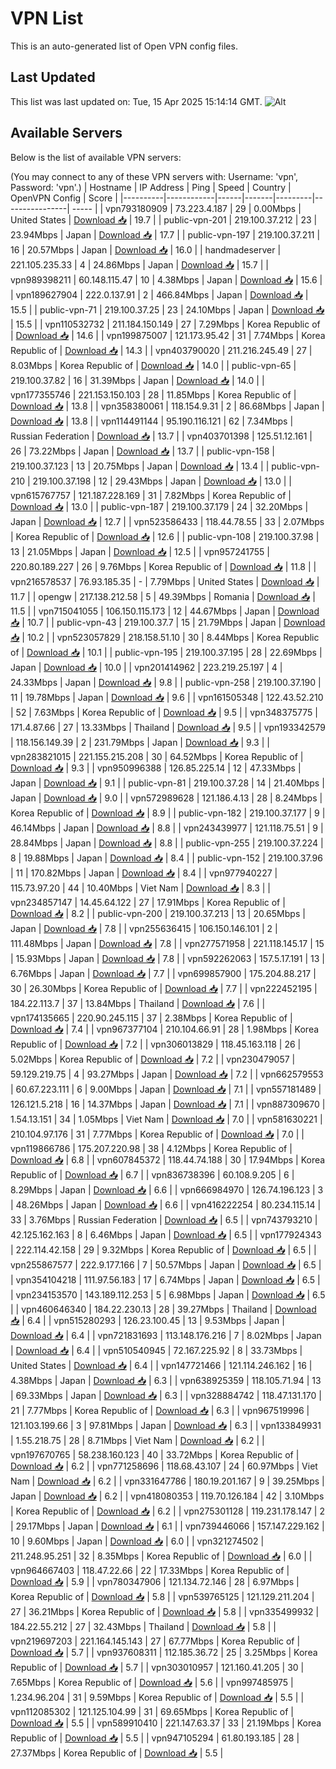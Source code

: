 # VPN List

This is an auto-generated list of Open VPN config files.

## Last Updated

This list was last updated on: Tue, 15 Apr 2025 15:14:14 GMT.
![Alt](https://repobeats.axiom.co/api/embed/186b98318ef1479477931607c1ad7d823f12451f.svg "Repobeats analytics image")

## Available Servers

Below is the list of available VPN servers:

(You may connect to any of these VPN servers with: Username: 'vpn', Password: 'vpn'.)
| Hostname | IP Address | Ping | Speed | Country | OpenVPN Config | Score |
|----------|------------|------|-------|---------|----------------| ----- |
| vpn793180909 | 73.223.4.187 | 29 | 0.00Mbps | United States | [Download 📥](./configs/server_0_US.ovpn) | 19.7 |
| public-vpn-201 | 219.100.37.212 | 23 | 23.94Mbps | Japan | [Download 📥](./configs/server_1_JP.ovpn) | 17.7 |
| public-vpn-197 | 219.100.37.211 | 16 | 20.57Mbps | Japan | [Download 📥](./configs/server_2_JP.ovpn) | 16.0 |
| handmadeserver | 221.105.235.33 | 4 | 24.86Mbps | Japan | [Download 📥](./configs/server_3_JP.ovpn) | 15.7 |
| vpn989398211 | 60.148.115.47 | 10 | 4.38Mbps | Japan | [Download 📥](./configs/server_4_JP.ovpn) | 15.6 |
| vpn189627904 | 222.0.137.91 | 2 | 466.84Mbps | Japan | [Download 📥](./configs/server_5_JP.ovpn) | 15.5 |
| public-vpn-71 | 219.100.37.25 | 23 | 24.10Mbps | Japan | [Download 📥](./configs/server_6_JP.ovpn) | 15.5 |
| vpn110532732 | 211.184.150.149 | 27 | 7.29Mbps | Korea Republic of | [Download 📥](./configs/server_7_KR.ovpn) | 14.6 |
| vpn199875007 | 121.173.95.42 | 31 | 7.74Mbps | Korea Republic of | [Download 📥](./configs/server_8_KR.ovpn) | 14.3 |
| vpn403790020 | 211.216.245.49 | 27 | 8.03Mbps | Korea Republic of | [Download 📥](./configs/server_9_KR.ovpn) | 14.0 |
| public-vpn-65 | 219.100.37.82 | 16 | 31.39Mbps | Japan | [Download 📥](./configs/server_10_JP.ovpn) | 14.0 |
| vpn177355746 | 221.153.150.103 | 28 | 11.85Mbps | Korea Republic of | [Download 📥](./configs/server_11_KR.ovpn) | 13.8 |
| vpn358380061 | 118.154.9.31 | 2 | 86.68Mbps | Japan | [Download 📥](./configs/server_12_JP.ovpn) | 13.8 |
| vpn114491144 | 95.190.116.121 | 62 | 7.34Mbps | Russian Federation | [Download 📥](./configs/server_13_RU.ovpn) | 13.7 |
| vpn403701398 | 125.51.12.161 | 26 | 73.22Mbps | Japan | [Download 📥](./configs/server_14_JP.ovpn) | 13.7 |
| public-vpn-158 | 219.100.37.123 | 13 | 20.75Mbps | Japan | [Download 📥](./configs/server_15_JP.ovpn) | 13.4 |
| public-vpn-210 | 219.100.37.198 | 12 | 29.43Mbps | Japan | [Download 📥](./configs/server_16_JP.ovpn) | 13.0 |
| vpn615767757 | 121.187.228.169 | 31 | 7.82Mbps | Korea Republic of | [Download 📥](./configs/server_17_KR.ovpn) | 13.0 |
| public-vpn-187 | 219.100.37.179 | 24 | 32.20Mbps | Japan | [Download 📥](./configs/server_18_JP.ovpn) | 12.7 |
| vpn523586433 | 118.44.78.55 | 33 | 2.07Mbps | Korea Republic of | [Download 📥](./configs/server_19_KR.ovpn) | 12.6 |
| public-vpn-108 | 219.100.37.98 | 13 | 21.05Mbps | Japan | [Download 📥](./configs/server_20_JP.ovpn) | 12.5 |
| vpn957241755 | 220.80.189.227 | 26 | 9.76Mbps | Korea Republic of | [Download 📥](./configs/server_21_KR.ovpn) | 11.8 |
| vpn216578537 | 76.93.185.35 | - | 7.79Mbps | United States | [Download 📥](./configs/server_22_US.ovpn) | 11.7 |
| opengw | 217.138.212.58 | 5 | 49.39Mbps | Romania | [Download 📥](./configs/server_23_RO.ovpn) | 11.5 |
| vpn715041055 | 106.150.115.173 | 12 | 44.67Mbps | Japan | [Download 📥](./configs/server_24_JP.ovpn) | 10.7 |
| public-vpn-43 | 219.100.37.7 | 15 | 21.79Mbps | Japan | [Download 📥](./configs/server_25_JP.ovpn) | 10.2 |
| vpn523057829 | 218.158.51.10 | 30 | 8.44Mbps | Korea Republic of | [Download 📥](./configs/server_26_KR.ovpn) | 10.1 |
| public-vpn-195 | 219.100.37.195 | 28 | 22.69Mbps | Japan | [Download 📥](./configs/server_27_JP.ovpn) | 10.0 |
| vpn201414962 | 223.219.25.197 | 4 | 24.33Mbps | Japan | [Download 📥](./configs/server_28_JP.ovpn) | 9.8 |
| public-vpn-258 | 219.100.37.190 | 11 | 19.78Mbps | Japan | [Download 📥](./configs/server_29_JP.ovpn) | 9.6 |
| vpn161505348 | 122.43.52.210 | 52 | 7.63Mbps | Korea Republic of | [Download 📥](./configs/server_30_KR.ovpn) | 9.5 |
| vpn348375775 | 171.4.87.66 | 27 | 13.33Mbps | Thailand | [Download 📥](./configs/server_31_TH.ovpn) | 9.5 |
| vpn193342579 | 118.156.149.39 | 2 | 231.79Mbps | Japan | [Download 📥](./configs/server_32_JP.ovpn) | 9.3 |
| vpn283821015 | 221.155.215.208 | 30 | 64.52Mbps | Korea Republic of | [Download 📥](./configs/server_33_KR.ovpn) | 9.3 |
| vpn950996388 | 126.85.225.14 | 12 | 47.33Mbps | Japan | [Download 📥](./configs/server_34_JP.ovpn) | 9.1 |
| public-vpn-81 | 219.100.37.28 | 14 | 21.40Mbps | Japan | [Download 📥](./configs/server_35_JP.ovpn) | 9.0 |
| vpn572989628 | 121.186.4.13 | 28 | 8.24Mbps | Korea Republic of | [Download 📥](./configs/server_36_KR.ovpn) | 8.9 |
| public-vpn-182 | 219.100.37.177 | 9 | 46.14Mbps | Japan | [Download 📥](./configs/server_37_JP.ovpn) | 8.8 |
| vpn243439977 | 121.118.75.51 | 9 | 28.84Mbps | Japan | [Download 📥](./configs/server_38_JP.ovpn) | 8.8 |
| public-vpn-255 | 219.100.37.224 | 8 | 19.88Mbps | Japan | [Download 📥](./configs/server_39_JP.ovpn) | 8.4 |
| public-vpn-152 | 219.100.37.96 | 11 | 170.82Mbps | Japan | [Download 📥](./configs/server_40_JP.ovpn) | 8.4 |
| vpn977940227 | 115.73.97.20 | 44 | 10.40Mbps | Viet Nam | [Download 📥](./configs/server_41_VN.ovpn) | 8.3 |
| vpn234857147 | 14.45.64.122 | 27 | 17.91Mbps | Korea Republic of | [Download 📥](./configs/server_42_KR.ovpn) | 8.2 |
| public-vpn-200 | 219.100.37.213 | 13 | 20.65Mbps | Japan | [Download 📥](./configs/server_43_JP.ovpn) | 7.8 |
| vpn255636415 | 106.150.146.101 | 2 | 111.48Mbps | Japan | [Download 📥](./configs/server_44_JP.ovpn) | 7.8 |
| vpn277571958 | 221.118.145.17 | 15 | 15.93Mbps | Japan | [Download 📥](./configs/server_45_JP.ovpn) | 7.8 |
| vpn592262063 | 157.5.17.191 | 13 | 6.76Mbps | Japan | [Download 📥](./configs/server_46_JP.ovpn) | 7.7 |
| vpn699857900 | 175.204.88.217 | 30 | 26.30Mbps | Korea Republic of | [Download 📥](./configs/server_47_KR.ovpn) | 7.7 |
| vpn222452195 | 184.22.113.7 | 37 | 13.84Mbps | Thailand | [Download 📥](./configs/server_48_TH.ovpn) | 7.6 |
| vpn174135665 | 220.90.245.115 | 37 | 2.38Mbps | Korea Republic of | [Download 📥](./configs/server_49_KR.ovpn) | 7.4 |
| vpn967377104 | 210.104.66.91 | 28 | 1.98Mbps | Korea Republic of | [Download 📥](./configs/server_50_KR.ovpn) | 7.2 |
| vpn306013829 | 118.45.163.118 | 26 | 5.02Mbps | Korea Republic of | [Download 📥](./configs/server_51_KR.ovpn) | 7.2 |
| vpn230479057 | 59.129.219.75 | 4 | 93.27Mbps | Japan | [Download 📥](./configs/server_52_JP.ovpn) | 7.2 |
| vpn662579553 | 60.67.223.111 | 6 | 9.00Mbps | Japan | [Download 📥](./configs/server_53_JP.ovpn) | 7.1 |
| vpn557181489 | 126.121.5.218 | 16 | 14.37Mbps | Japan | [Download 📥](./configs/server_54_JP.ovpn) | 7.1 |
| vpn887309670 | 1.54.13.151 | 34 | 1.05Mbps | Viet Nam | [Download 📥](./configs/server_55_VN.ovpn) | 7.0 |
| vpn581630221 | 210.104.97.176 | 31 | 7.77Mbps | Korea Republic of | [Download 📥](./configs/server_56_KR.ovpn) | 7.0 |
| vpn119866786 | 175.207.220.98 | 38 | 4.12Mbps | Korea Republic of | [Download 📥](./configs/server_57_KR.ovpn) | 6.8 |
| vpn607845372 | 118.44.74.188 | 30 | 17.94Mbps | Korea Republic of | [Download 📥](./configs/server_58_KR.ovpn) | 6.7 |
| vpn836738396 | 60.108.9.205 | 6 | 8.29Mbps | Japan | [Download 📥](./configs/server_59_JP.ovpn) | 6.6 |
| vpn666984970 | 126.74.196.123 | 3 | 48.26Mbps | Japan | [Download 📥](./configs/server_60_JP.ovpn) | 6.6 |
| vpn416222254 | 80.234.115.14 | 33 | 3.76Mbps | Russian Federation | [Download 📥](./configs/server_61_RU.ovpn) | 6.5 |
| vpn743793210 | 42.125.162.163 | 8 | 6.46Mbps | Japan | [Download 📥](./configs/server_62_JP.ovpn) | 6.5 |
| vpn177924343 | 222.114.42.158 | 29 | 9.32Mbps | Korea Republic of | [Download 📥](./configs/server_63_KR.ovpn) | 6.5 |
| vpn255867577 | 222.9.177.166 | 7 | 50.57Mbps | Japan | [Download 📥](./configs/server_64_JP.ovpn) | 6.5 |
| vpn354104218 | 111.97.56.183 | 17 | 6.74Mbps | Japan | [Download 📥](./configs/server_65_JP.ovpn) | 6.5 |
| vpn234153570 | 143.189.112.253 | 5 | 6.98Mbps | Japan | [Download 📥](./configs/server_66_JP.ovpn) | 6.5 |
| vpn460646340 | 184.22.230.13 | 28 | 39.27Mbps | Thailand | [Download 📥](./configs/server_67_TH.ovpn) | 6.4 |
| vpn515280293 | 126.23.100.45 | 13 | 9.53Mbps | Japan | [Download 📥](./configs/server_68_JP.ovpn) | 6.4 |
| vpn721831693 | 113.148.176.216 | 7 | 8.02Mbps | Japan | [Download 📥](./configs/server_69_JP.ovpn) | 6.4 |
| vpn510540945 | 72.167.225.92 | 8 | 33.73Mbps | United States | [Download 📥](./configs/server_70_US.ovpn) | 6.4 |
| vpn147721466 | 121.114.246.162 | 16 | 4.38Mbps | Japan | [Download 📥](./configs/server_71_JP.ovpn) | 6.3 |
| vpn638925359 | 118.105.71.94 | 13 | 69.33Mbps | Japan | [Download 📥](./configs/server_72_JP.ovpn) | 6.3 |
| vpn328884742 | 118.47.131.170 | 21 | 7.77Mbps | Korea Republic of | [Download 📥](./configs/server_73_KR.ovpn) | 6.3 |
| vpn967519996 | 121.103.199.66 | 3 | 97.81Mbps | Japan | [Download 📥](./configs/server_74_JP.ovpn) | 6.3 |
| vpn133849931 | 1.55.218.75 | 28 | 8.71Mbps | Viet Nam | [Download 📥](./configs/server_75_VN.ovpn) | 6.2 |
| vpn197670765 | 58.238.160.123 | 40 | 33.72Mbps | Korea Republic of | [Download 📥](./configs/server_76_KR.ovpn) | 6.2 |
| vpn771258696 | 118.68.43.107 | 24 | 60.97Mbps | Viet Nam | [Download 📥](./configs/server_77_VN.ovpn) | 6.2 |
| vpn331647786 | 180.19.201.167 | 9 | 39.25Mbps | Japan | [Download 📥](./configs/server_78_JP.ovpn) | 6.2 |
| vpn418080353 | 119.70.126.184 | 42 | 3.10Mbps | Korea Republic of | [Download 📥](./configs/server_79_KR.ovpn) | 6.2 |
| vpn275301128 | 119.231.178.147 | 2 | 29.17Mbps | Japan | [Download 📥](./configs/server_80_JP.ovpn) | 6.1 |
| vpn739446066 | 157.147.229.162 | 10 | 9.60Mbps | Japan | [Download 📥](./configs/server_81_JP.ovpn) | 6.0 |
| vpn321274502 | 211.248.95.251 | 32 | 8.35Mbps | Korea Republic of | [Download 📥](./configs/server_82_KR.ovpn) | 6.0 |
| vpn964667403 | 118.47.22.66 | 22 | 17.33Mbps | Korea Republic of | [Download 📥](./configs/server_83_KR.ovpn) | 5.9 |
| vpn780347906 | 121.134.72.146 | 28 | 6.97Mbps | Korea Republic of | [Download 📥](./configs/server_84_KR.ovpn) | 5.8 |
| vpn539765125 | 121.129.211.204 | 27 | 36.21Mbps | Korea Republic of | [Download 📥](./configs/server_85_KR.ovpn) | 5.8 |
| vpn335499932 | 184.22.55.212 | 27 | 32.43Mbps | Thailand | [Download 📥](./configs/server_86_TH.ovpn) | 5.8 |
| vpn219697203 | 221.164.145.143 | 27 | 67.77Mbps | Korea Republic of | [Download 📥](./configs/server_87_KR.ovpn) | 5.7 |
| vpn937608311 | 112.185.36.72 | 25 | 3.25Mbps | Korea Republic of | [Download 📥](./configs/server_88_KR.ovpn) | 5.7 |
| vpn303010957 | 121.160.41.205 | 30 | 7.65Mbps | Korea Republic of | [Download 📥](./configs/server_89_KR.ovpn) | 5.6 |
| vpn997485975 | 1.234.96.204 | 31 | 9.59Mbps | Korea Republic of | [Download 📥](./configs/server_90_KR.ovpn) | 5.5 |
| vpn112085302 | 121.125.104.99 | 31 | 69.65Mbps | Korea Republic of | [Download 📥](./configs/server_91_KR.ovpn) | 5.5 |
| vpn589910410 | 221.147.63.37 | 33 | 21.19Mbps | Korea Republic of | [Download 📥](./configs/server_92_KR.ovpn) | 5.5 |
| vpn947105294 | 61.80.193.185 | 28 | 27.37Mbps | Korea Republic of | [Download 📥](./configs/server_93_KR.ovpn) | 5.5 |
